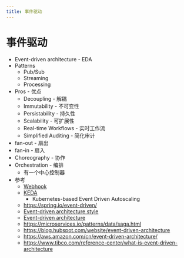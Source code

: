 ```yaml
---
title: 事件驱动
---
```


# 事件驱动

- Event-driven architecture - EDA
- Patterns
  - Pub/Sub
  - Streaming
  - Processing
- Pros - 优点
  - Decoupling - 解耦
  - Immutability - 不可变性
  - Persistability - 持久性
  - Scalability - 可扩展性
  - Real-time Workflows - 实时工作流
  - Simplified Auditing - 简化审计
- fan-out - 扇出
- fan-in - 扇入
- Choreography - 协作
- Orchestration - 编排
  - 有一个中心控制器
- 参考
  - [Webhook](./design-webhook.md)
  - [KEDA](../../devops/kubernetes/platform/keda.md)
    - Kubernetes-based Event Driven Autoscaling
  - https://spring.io/event-driven/
  - [Event-driven architecture style](https://learn.microsoft.com/en-us/azure/architecture/guide/architecture-styles/event-driven)
  - [Event-driven architecture](https://en.wikipedia.org/wiki/Event-driven_architecture)
  - https://microservices.io/patterns/data/saga.html
  - https://blog.hubspot.com/website/event-driven-architecture
  - https://aws.amazon.com/cn/event-driven-architecture/
  - https://www.tibco.com/reference-center/what-is-event-driven-architecture
